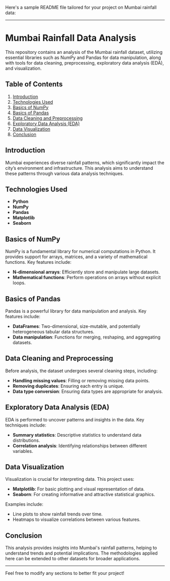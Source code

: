 Here's a sample README file tailored for your project on Mumbai rainfall data:

---

# Mumbai Rainfall Data Analysis

This repository contains an analysis of the Mumbai rainfall dataset, utilizing essential libraries such as NumPy and Pandas for data manipulation, along with tools for data cleaning, preprocessing, exploratory data analysis (EDA), and visualization.

## Table of Contents

1. [Introduction](#introduction)
2. [Technologies Used](#technologies-used)
3. [Basics of NumPy](#basics-of-numpy)
4. [Basics of Pandas](#basics-of-pandas)
5. [Data Cleaning and Preprocessing](#data-cleaning-and-preprocessing)
6. [Exploratory Data Analysis (EDA)](#exploratory-data-analysis-eda)
7. [Data Visualization](#data-visualization)
8. [Conclusion](#conclusion)

## Introduction

Mumbai experiences diverse rainfall patterns, which significantly impact the city’s environment and infrastructure. This analysis aims to understand these patterns through various data analysis techniques.

## Technologies Used

- **Python**
- **NumPy**
- **Pandas**
- **Matplotlib**
- **Seaborn**

## Basics of NumPy

NumPy is a fundamental library for numerical computations in Python. It provides support for arrays, matrices, and a variety of mathematical functions. Key features include:

- **N-dimensional arrays**: Efficiently store and manipulate large datasets.
- **Mathematical functions**: Perform operations on arrays without explicit loops.

## Basics of Pandas

Pandas is a powerful library for data manipulation and analysis. Key features include:

- **DataFrames**: Two-dimensional, size-mutable, and potentially heterogeneous tabular data structures.
- **Data manipulation**: Functions for merging, reshaping, and aggregating datasets.

## Data Cleaning and Preprocessing

Before analysis, the dataset undergoes several cleaning steps, including:

- **Handling missing values**: Filling or removing missing data points.
- **Removing duplicates**: Ensuring each entry is unique.
- **Data type conversion**: Ensuring data types are appropriate for analysis.

## Exploratory Data Analysis (EDA)

EDA is performed to uncover patterns and insights in the data. Key techniques include:

- **Summary statistics**: Descriptive statistics to understand data distributions.
- **Correlation analysis**: Identifying relationships between different variables.

## Data Visualization

Visualization is crucial for interpreting data. This project uses:

- **Matplotlib**: For basic plotting and visual representation of data.
- **Seaborn**: For creating informative and attractive statistical graphics.

Examples include:

- Line plots to show rainfall trends over time.
- Heatmaps to visualize correlations between various features.

## Conclusion

This analysis provides insights into Mumbai's rainfall patterns, helping to understand trends and potential implications. The methodologies applied here can be extended to other datasets for broader applications.

---

Feel free to modify any sections to better fit your project!
